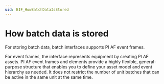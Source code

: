 ```yaml
---
uid: BIF_HowBatchDataIsStored
---
```


# How batch data is stored

<!-- No edits -->

For storing batch data, batch interfaces supports PI AF event frames. 

For event frames, the interface represents equipment by creating PI AF assets. PI AF event frames and elements provide a highly flexible, general-purpose structure that enables you to define your asset model and event hierarchy as needed. It does not restrict the number of unit batches that can be active in the same unit at the same time. 
